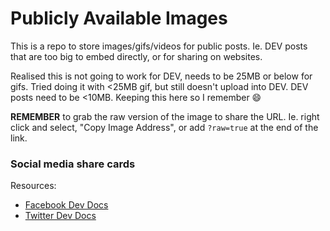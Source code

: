 # Publicly Available Images

This is a repo to store images/gifs/videos for public posts. Ie. DEV posts that are too big to embed directly, or for sharing on websites.

Realised this is not going to work for DEV, needs to be 25MB or below for gifs. Tried doing it with <25MB gif, but still doesn't upload into DEV. DEV posts need to be <10MB. Keeping this here so I remember :smile:

**REMEMBER** to grab the raw version of the image to share the URL. Ie. right click and select, "Copy Image Address", or add `?raw=true` at the end of the link.

### Social media share cards

Resources:

- [Facebook Dev Docs](https://developers.facebook.com/docs/sharing/webmasters/)
- [Twitter Dev Docs](https://developer.twitter.com/en/docs/twitter-for-websites/cards/overview/summary-card-with-large-image)
